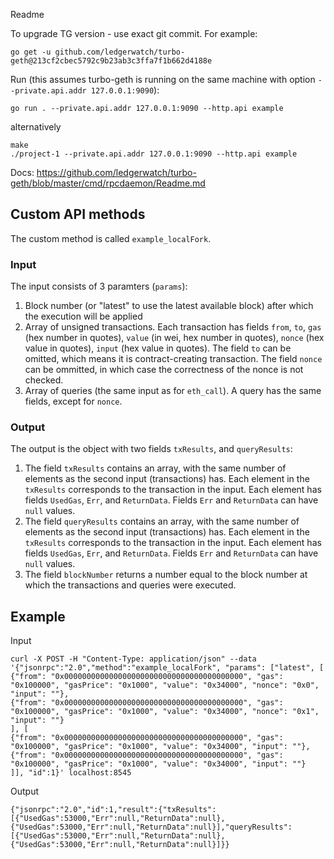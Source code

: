 Readme

To upgrade TG version - use exact git commit. For example:
```
go get -u github.com/ledgerwatch/turbo-geth@213cf2cbec5792c9b23ab3c3ffa7f1b662d4188e
```

Run (this assumes turbo-geth is running on the same machine with option `--private.api.addr 127.0.0.1:9090`): 
```
go run . --private.api.addr 127.0.0.1:9090 --http.api example
```
alternatively
```
make
./project-1 --private.api.addr 127.0.0.1:9090 --http.api example
```

Docs: https://github.com/ledgerwatch/turbo-geth/blob/master/cmd/rpcdaemon/Readme.md

## Custom API methods
The custom method is called `example_localFork`.

### Input
The input consists of 3 paramters (`params`):
1. Block number (or "latest" to use the latest available block) after which the execution will be applied
2. Array of unsigned transactions. Each transaction has fields `from`, `to`, `gas` (hex number in quotes), `value` (in wei, hex number in quotes), `nonce` (hex value in quotes), `input` (hex value in quotes). The field `to` can be omitted, which means it is contract-creating transaction. The field `nonce` can be ommitted, in which case the correctness of the nonce is not checked.
3. Array of queries (the same input as for `eth_call`). A query has the same fields, except for `nonce`.

### Output
The output is the object with two fields `txResults`, and `queryResults`:
1. The field `txResults` contains an array, with the same number of elements as the second input (transactions) has. Each element in the `txResults` corresponds to the transaction in the input. Each element has fields `UsedGas`, `Err`, and `ReturnData`. Fields `Err` and `ReturnData` can have `null` values.
2. The field `queryResults` contains an array, with the same number of elements as the second input (transactions) has. Each element in the `txResults` corresponds to the transaction in the input. Each element has fields `UsedGas`, `Err`, and `ReturnData`. Fields `Err` and `ReturnData` can have `null` values.
3. The field `blockNumber` returns a number equal to the block number at which the transactions and queries were executed.

## Example
Input
```
curl -X POST -H "Content-Type: application/json" --data '{"jsonrpc":"2.0","method":"example_localFork", "params": ["latest", [
{"from": "0x0000000000000000000000000000000000000000", "gas": "0x100000", "gasPrice": "0x1000", "value": "0x34000", "nonce": "0x0", "input": ""},
{"from": "0x0000000000000000000000000000000000000000", "gas": "0x100000", "gasPrice": "0x1000", "value": "0x34000", "nonce": "0x1", "input": ""}
], [
{"from": "0x0000000000000000000000000000000000000000", "gas": "0x100000", "gasPrice": "0x1000", "value": "0x34000", "input": ""},
{"from": "0x0000000000000000000000000000000000000000", "gas": "0x100000", "gasPrice": "0x1000", "value": "0x34000", "input": ""}
]], "id":1}' localhost:8545
```

Output
```
{"jsonrpc":"2.0","id":1,"result":{"txResults":[{"UsedGas":53000,"Err":null,"ReturnData":null},{"UsedGas":53000,"Err":null,"ReturnData":null}],"queryResults":[{"UsedGas":53000,"Err":null,"ReturnData":null},{"UsedGas":53000,"Err":null,"ReturnData":null}]}}
```
